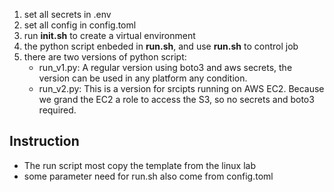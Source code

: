 1. set all secrets in .env
2. set all config in config.toml
3. run **init.sh** to create a virtual environment
4. the python script enbeded in **run.sh**, and use **run.sh**  to control job
5. there are two versions of python script:
    - run_v1.py: A regular version using boto3 and aws secrets, the version can be used in any platform any condition.
    - run_v2.py: This is a version for srcipts running on AWS EC2. Because we grand the EC2 a role to access the S3, so no secrets and boto3 required. 

## Instruction
- The run script most copy the template from the linux lab
- some parameter need for run.sh also come from config.toml